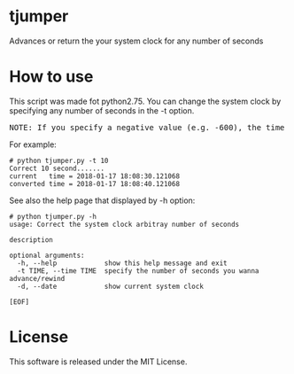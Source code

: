 # tjumper
Advances or return the your system clock for any number of seconds

# How to use
This script was made fot python2.75.
You can change the system clock by specifying any number of seconds in the -t option.
<pre>
NOTE: If you specify a negative value (e.g. -600), the time will be returned. 
</pre>

For example:
```
# python tjumper.py -t 10
Correct 10 second.......
current   time = 2018-01-17 18:08:30.121068
converted time = 2018-01-17 18:08:40.121068
```

See also the help page that displayed by -h option:
```
# python tjumper.py -h
usage: Correct the system clock arbitray number of seconds

description

optional arguments:
  -h, --help            show this help message and exit
  -t TIME, --time TIME  specify the number of seconds you wanna advance/rewind
  -d, --date            show current system clock

[EOF]
```

# License
This software is released under the MIT License.
